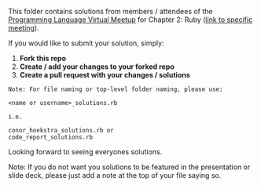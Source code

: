 This folder contains solutions from members / attendees of the [Programming Language Virtual Meetup](https://www.meetup.com/Programming-Languages-Toronto-Meetup/) for Chapter 2: Ruby ([link to specific meeting](https://www.meetup.com/Programming-Languages-Toronto-Meetup/events/283332415)).

If you would like to submit your solution, simply:

1. **Fork this repo**
2. **Create / add your changes to your forked repo**
3. **Create a pull request with your changes / solutions**
```
Note: For file naming or top-level folder naming, please use:

<name or username>_solutions.rb

i.e.

conor_hoekstra_solutions.rb or
code_report_solutions.rb
```

Looking forward to seeing everyones solutions.

Note: If you do not want you solutions to be featured in the presentation or slide deck, please just add a note at the top of your file saying so.

